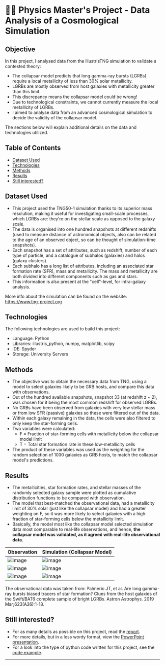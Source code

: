 # 💫🌟 Physics Master's Project - Data Analysis of a Cosmological Simulation

## Objective

In this project, I analysed data from the IllustrisTNG simulation to validate a contested theory:
* The collapsar model predicts that long gamma-ray bursts (LGRBs) require a local metallicity of less than 30% solar metallicity.
* LGRBs are mostly observed from host galaxies with metallicity greater than this limit. 
* This discrepancy means the collapsar model could be wrong!
* Due to technological constraints, we cannot currently measure the local metallicity of LGRBs.
* I aimed to analyse data from an advanced cosmological simulation to decide the validity of the collapsar model.

The sections below will explain additional details on the data and technologies utilized.

## Table of Contents

- [Dataset Used](#dataset-used)
- [Technologies](#technologies)
- [Methods](#methods)
- [Results](#results)
- [Still interested?](#still-interested?)

## Dataset Used

* This project used the TNG50-1 simulation thanks to its superior mass resolution, making it useful for investigating small-scale processes, which LGRBs are: they're on the stellar scale as opposed to the galaxy scale.
* The data is organised into one hundred snapshots at different redshifts (used to measure distance of astronomical objects, also can be related to the age of an observed object, so can be thought of simulation-time snapshots).
* Each snapshot has a set of attributes, such as redshift, number of each type of particle, and a catalogue of subhalos (galaxies) and halos (galaxy clusters).
* Each subhalo has a long list of attributes, including an associated star formation rate (SFR), mass and metallicity. The mass and metallicity are both divided into different components such as gas and stars.
* This information is also present at the "cell"-level, for intra-galaxy analysis.

More info about the simulation can be found on the website: https://www.tng-project.org

## Technologies

The following technologies are used to build this project:
- Language: Python
- Libraries: illustris_python, numpy, matplotlib, scipy
- IDE: Spyder 
- Storage: University Servers

## Methods

* The objective was to obtain the necessary data from TNG, using a model to select galaxies likely to be GRB hosts, and compare this data with observations. 
* Out of the hundred available snapshots, snapshot 33 (at redshift z ~ 2), was chosen for it being the most common redshift for observed LGRBs.
* No GRBs have been observed from galaxies with very low stellar mass or from low SFR (passive) galaxies so these were filtered out of the data.
* Within each galaxy remaining in the data, the cells were also filtered to only keep the star-forming cells.
* Two variables were calculated:
    - F = Fraction of star-forming cells with metallicity below the collapsar model limit
    - T = Total star formation rate in these low-metallicity cells
* The product of these variables was used as the weighting for the random selection of 1000 galaxies as GRB hosts, to match the collapsar model's predictions.

## Results

* The metallicities, star formation rates, and stellar masses of the randomly selected galaxy sample were plotted as cumulative distribution functions to be compared with observation.
* The model that best-matched the observational data, had a metallicity limit of 30% solar (just like the collapsar model) and had a greater weighting on F, so it was more likely to select galaxies with a high fraction of star-forming cells below the metallicity limit.
* Basically, the model most like the collapsar model selected simulation data most comparable to real-life observations, and hence, **the collapsar model was validated, as it agreed with real-life observational data.**

| Observation | Simulation (Collapsar Model) |
| ------------- | ------------- |
| ![image](https://github.com/user-attachments/assets/07604a85-6f4a-47c2-ac87-15a518d8e7f5) | ![image](https://github.com/user-attachments/assets/f9eb33fd-eeea-4bdd-b3a6-295656f1efbc) |
| ![image](https://github.com/user-attachments/assets/e84ad3f5-e329-413a-a670-88a843552f4e) | ![image](https://github.com/user-attachments/assets/3c8fcb77-52cc-4481-af16-dca5a75b70a3) |
| ![image](https://github.com/user-attachments/assets/59e92a35-a9ac-42b3-9833-667c4703fb50) | ![image](https://github.com/user-attachments/assets/3807eecc-c3a8-4e71-91f4-81d6edadee01) |

The observational data was taken from: Palmerio JT, et al. Are long gamma-ray bursts biased tracers of star formation? Clues from the host galaxies of the Swift/BAT6 complete sample of bright LGRBs. Astron Astrophys. 2019 Mar;623(A26):1-18.

## Still interested?

* For as many details as possible on this project, read the [report](Report.pdf).
* For more details, but in a less wordy format, view the [PowerPoint presentation](Presentation.pptx).
* For a look into the type of python code written for this project, see the [code example](code_example.py).

***
